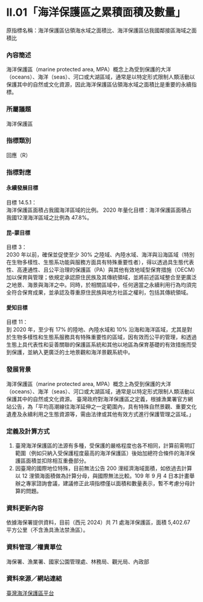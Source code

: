 # II.01「海洋保護區之累積面積及數量」
原指標名稱：海洋保護區佔領海水域之面積比、海洋保護區佔我國鄰接區海域之面積比

<script type="text/javascript" src="http://cdn.mathjax.org/mathjax/latest/MathJax.js?config=TeX-AMS-MML_HTMLorMML"></script>

### 內容簡述
海洋保護區（marine protected area, MPA）概念上為受到保護的大洋（oceans）、海洋（seas）、河口或大湖區域，通常是以特定形式限制人類活動以保護其中的自然或文化資源，因此海洋保護區佔領海水域之面積比是重要的永續指標。
### 所屬議題
海洋保護區
### 指標類別
回應（R）
### 指標對應
#### 永續發展目標
目標 14.5.1：<br>
海洋保護區面積占我國海洋區域的比例。
2020 年量化目標：海洋保護區面積占我國12浬海洋區域之比例為 47.8%。
#### 昆–蒙目標
目標 3：<br>
2030 年以前，確保並促使至少 30% 之陸域、內陸水域、海洋與沿海區域（特別在生物多樣性、生態系功能與服務方面具有特殊重要性者），得以透過具生態代表性、高連通性、且公平治理的保護區（PA）與其他有效地域型保育措施（OECM）加以保育與管理；依規定承認原住民族及其傳統領域，並將前述區域整合至更廣泛之地景、海景與海洋之中。同時，於相關區域中，任何適當之永續利用行為均須完全符合保育成果，並承認及尊重原住民族與地方社區之權利，包括其傳統領域。
#### 愛知目標
目標 11：<br>
到 2020 年，至少有 17% 的陸地、內陸水域和 10% 沿海和海洋區域，尤其是對於生物多樣性和生態系服務具有特殊重要性的區域，因有效而公平的管理，和透過生態上具代表性和妥善關聯的保護區系統和其他以地區為保育基礎的有效措施而受到保護，並納入更廣泛的土地景觀和海洋景觀系統中。
### 發展背景
海洋保護區（marine protected area, MPA）概念上為受到保護的大洋（oceans）、海洋（seas）、河口或大湖區域，通常是以特定形式限制人類活動以保護其中的自然或文化資源。 
臺灣政府對海洋保護區之定義，根據漁業署官方網站公告，為「平均高潮線往海洋延伸之一定範圍內，具有特殊自然景觀、重要文化遺產及永續利用之生態資源等，需由法律或其他有效方式進行保護管理之區域。」
### 定義及計算方式
1. 臺灣海洋保護區的法源有多種，受保護的嚴格程度也各不相同，計算前需明訂範圍（例如只納入受保護程度最高的海洋保護區）後始加總符合條件的海洋保護區面積並扣除相互重疊部分。
2. 因臺灣的國際地位特殊，目前無法公告 200 浬經濟海域面積，如依過去計算以 12 浬領海面積做為計算分母，與國際無法比較。109 年 9 月 4 日本計畫舉辦之專家諮詢會議，建議修正此項指標僅以面積和數量表示，暫不考慮分母計算的問題。
### 資料更新內容
依據海保署提供資料，目前（西元 2024）共 71 處海洋保護區，面積 5,402.67 平方公里（不含漁具漁法禁漁區）。
### 資料管理／權責單位
海保署、漁業署、國家公園管理處、林務局、觀光局、內政部
### 資料來源／網站連結
[臺灣海洋保護區平台](https://mpa.oca.gov.tw/)

